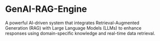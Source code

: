 # GenAI-RAG-Engine
A powerful AI-driven system that integrates Retrieval-Augmented Generation (RAG) with Large Language Models (LLMs) to enhance responses using domain-specific knowledge and real-time data retrieval.
